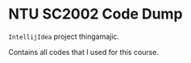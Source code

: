 # NTU SC2002 Code Dump

`IntellijIdea` project thingamajic.

Contains all codes that I used for this course.